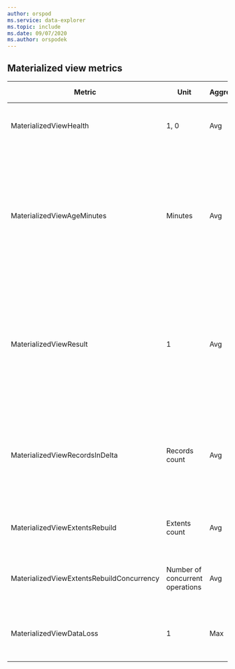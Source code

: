 ```yaml
---
author: orspod
ms.service: data-explorer
ms.topic: include
ms.date: 09/07/2020
ms.author: orspodek
---
```


## Materialized view metrics

|**Metric** | **Unit** | **Aggregation** | **Metric description** | **Dimensions** |
|---|---|---|---|---|
|MaterializedViewHealth                    | 1, 0    | Avg     |  Value is 1 if the view is considered healthy, otherwise 0. | Database, MaterializedViewName |
|MaterializedViewAgeMinutes                | Minutes | Avg     | The `age` of the view is defined by the current time minus the last ingestion time processed by the view. Metric value is time in minutes (the lower the value is, the view is "healthier"). | Database, MaterializedViewName |
|MaterializedViewResult                    | 1       | Avg     | Metric includes a `Result` dimension indicating the result of the last materialization cycle (see possible values below). Metric value always equals 1. | Database, MaterializedViewName, Result |
|MaterializedViewRecordsInDelta            | Records count | Avg | The number of records currently in the non-processed part of the source table. For more information, see [behind the scenes](../kusto/management/materialized-views/materialized-view-overview.md#behind-the-scenes.md)| Database, MaterializedViewName |
|MaterializedViewExtentsRebuild            | Extents count | Avg | The number of extents rebuilt in the materialization cycle.| Database, MaterializedViewName|
|MaterializedViewExtentsRebuildConcurrency | Number of concurrent operations | Avg | The concurrency of extents rebuilt in the materialization cycle.| Database, MaterializedViewName|
|MaterializedViewDataLoss                  | 1       | Max     | Metric is fired when unprocessed source data is approaching retention. | Database, MaterializedViewName, Kind |

